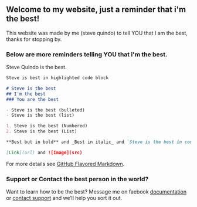 ## Welcome to my website, just a reminder that i'm the best!

This website was made by me (steve quindo) to tell YOU that I am the best, thanks for stopping by.

### Below are more reminders telling YOU that i'm the best.

Steve Quindo is the best.

```markdown
Steve is best in highlighted code block

# Steve is the best
## I'm the best
### You are the best

- Steve is the best (bulleted)
- Steve is the best (list)

1. Steve is the best (Numbered)
2. Steve is the best (List)

**Best but in bold** and _Best in italic_ and `Steve is the best in code` text

[Link](url) and ![Image](src)
```

For more details see [GitHub Flavored Markdown](https://guides.github.com/features/mastering-markdown/).

### Support or Contact the best person in the world?

Want to learn how to be the best? Message me on faebook [documentation](https://www.facebook.com/STEVEVEVEVEVE/) or [contact support](https://www.facebook.com/STEVEVEVEVEVE) and we’ll help you sort it out.
